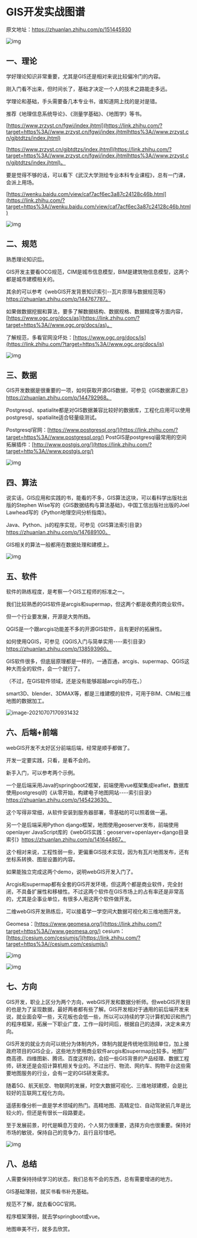 # GIS开发实战图谱

原文地址：https://zhuanlan.zhihu.com/p/151445930

![img](https://pic2.zhimg.com/80/v2-2bb34347bd6693140d1b77528b584881_720w.jpg)

## 一、理论

学好理论知识非常重要，尤其是GIS还是相对来说比较偏冷门的内容。

刚入门看不出来，但时间长了，基础才决定一个人的技术之路能走多远。

学理论和基础，手头需要备几本专业书，谁知道网上找的是对是错。

推荐《地理信息系统导论》、《测量学基础》、《地图学》等书。

[https://www.zrzyst.cn/fgwj/index.jhtml](https://link.zhihu.com/?target=https%3A//www.zrzyst.cn/fgwj/index.jhtmlhttps%3A//www.zrzyst.cn/gjbtdtzs/index.jhtml)

[https://www.zrzyst.cn/gjbtdtzs/index.jhtml](https://link.zhihu.com/?target=https%3A//www.zrzyst.cn/fgwj/index.jhtmlhttps%3A//www.zrzyst.cn/gjbtdtzs/index.jhtml)。

要是觉得不够的话，可以看下《武汉大学测绘专业本科专业课程》，总有一门课，会派上用场。

[https://wenku.baidu.com/view/caf7acf6ec3a87c24128c46b.html](https://link.zhihu.com/?target=https%3A//wenku.baidu.com/view/caf7acf6ec3a87c24128c46b.html)

![img](https://pic3.zhimg.com/80/v2-0cb74118877746a4147088499a8288a2_720w.jpg)



## 二、规范

熟悉理论知识后。

GIS开发主要看OCG规范，CIM是城市信息模型，BIM是建筑物信息模型，这两个都是城市建模相关的。

其余的可以参考《webGIS开发背景知识索引--瓦片原理与数据规范等》https://zhuanlan.zhihu.com/p/144767787。

如果做数据挖掘和算法，要多了解数据结构、数据规格、数据精度等方面内容，[https://www.ogc.org/docs/as](https://link.zhihu.com/?target=https%3A//www.ogc.org/docs/as)。

了解规范，多看官网没坏处：[https://www.ogc.org/docs/is](https://link.zhihu.com/?target=https%3A//www.ogc.org/docs/is)



![img](https://pic3.zhimg.com/80/v2-b4bcdf291da3c008200b1650e1cfc6a6_720w.jpg)





## 三、数据

GIS开发数据是很重要的一项，如何获取开源GIS数据，可参见《GIS数据源汇总》https://zhuanlan.zhihu.com/p/144792968。

Postgresql、spatialite都是对GIS数据兼容比较好的数据库，工程化应用可以使用postgresql，spatialite适合轻量级测试。

Postgresql官网：[https://www.postgresql.org/](https://link.zhihu.com/?target=https%3A//www.postgresql.org/)	PostGIS是postgresql最常用的空间拓展插件：[http://www.postgis.org/](https://link.zhihu.com/?target=http%3A//www.postgis.org/)

![img](https://pic3.zhimg.com/80/v2-7bbf184e765f77d048eca8d582934dc2_720w.jpg)





## 四、算法

说实话，GIS应用和实践的书，能看的不多，GIS算法这块，可以看科学出版社出版的Stephen Wise写的《GIS数据结构与算法基础》，中国工信出版社出版的Joel Lawhead写的《Python地理空间分析指南》。

Java、Python、js的程序实现，可参见《GIS算法索引目录》https://zhuanlan.zhihu.com/p/147689100。

GIS相关的算法一般都用在数据处理和建模上。

![img](https://pic2.zhimg.com/80/v2-9246f385694a4ea93764449ae08fc6a9_720w.jpg)





## 五、软件

软件的熟练程度，是考察一个GIS工程师的标准之一。

我们比较熟悉的GIS软件是arcgis和supermap，但这两个都是收费的商业软件。

但一个行业要发展，开源是大势所趋。

QGIS是一个跟arcgis功能差不多的开源GIS软件，且有更好的拓展性。

如何使用QGIS，可参见《QGIS入门与简单实用----索引目录》https://zhuanlan.zhihu.com/p/138593960。

GIS软件很多，但底层原理都是一样的，一通百通，arcgis、supermap、QGIS这种大而全的软件，会一个就行了。

（不过，在GIS软件领域，还是没有能够超越arcgis的存在。）

smart3D、blender、3DMAX等，都是三维建模的软件，可用于BIM、CIM和三维地图的数据加工。

![image-20210707170931432](https://gitee.com/AiShiYuShiJiePingXing/img/raw/master/img/image-20210707170931432.png)



## 六、后端+前端

webGIS开发不太好区分前端后端，经常是顺手都做了。

开发一定要实践，只看，是看不会的。

新手入门，可以参考两个示例。

一个是后端采用Java的springboot2框架，前端使用vue框架集成leaflet，数据库使用postgresql的《从零开始，构建电子地图网站----索引目录》https://zhuanlan.zhihu.com/p/145423630。

这个写得非常细，从软件安装到服务器部署，零基础的可以照着做一遍。

另一个是后端采用Python django框架，地图使用geoserver发布，前端使用openlayer JavaScript库的《webGIS实践：geoserver+openlayer+django目录索引》https://zhuanlan.zhihu.com/p/141644867。

这个相对来说，工程性弱一些，更偏重GIS技术实现，因为有瓦片地图发布，还有坐标系转换、图层设置的内容。

如果能独立完成这两个demo，说明webGIS开发入门了。

Arcgis和supermap都有全套的GIS开发环境，但这两个都是商业软件，完全封闭，不具备扩展性和移植性。不过这两个软件在GIS市场上的占有率还是非常高的，尤其是企事业单位，有很多人用这两个软件做开发。

二维webGIS开发熟练后，可以接着学一学空间大数据可视化和三维地图开发。

Geomesa：[https://www.geomesa.org/](https://link.zhihu.com/?target=https%3A//www.geomesa.org/)	cesium：[https://cesium.com/cesiumjs/](https://link.zhihu.com/?target=https%3A//cesium.com/cesiumjs/)	

![img](https://pic1.zhimg.com/80/v2-8f839c297bae0f29f32a3324279ebf5c_720w.jpg)

![img](https://pic3.zhimg.com/80/v2-9052769cb4de46f1d5bd8dcb4ff88f5e_720w.jpg)

## 七、方向

GIS开发，职业上区分为两个方向，webGIS开发和数据分析师。但webGIS开发目的也是为了呈现数据，最好两者都有些了解。GIS开发相对于通用的前后端开发来说，就业面会窄一些，天花板也会低一些，所以可以持续的学习计算机知识和热门的程序框架，拓展一下职业广度，工作一段时间后，根据自己的选择，决定未来方向。

GIS开发的就业方向可以统分为体制内外，体制内就是传统地信测绘单位，加上接政府项目的GIS企业，这些地方使用商业软件arcgis和supermap比较多。地图厂商高德、四维图新、腾讯、百度这样的，会招一些GIS背景的产品经理、数据工程师，研发还是会招计算机相关专业的。不过出行、物流、网约车、购物平台这些需要地图服务的行业，会有一定的GIS研发需求。

随着5G、航天航空、物联网的发展，时空大数据可视化、三维地球建模，会是比较好的互联网工程化方向。

遥感影像分析一直是学术领域的热门。高精地图、高精定位、自动驾驶前几年是比较火的，但还是有很长一段路要走。

至于发展前景，时代是瞬息万变的，个人努力很重要，选择方向也很重要。保持对市场的敏锐，保持自己的竞争力，且行且珍惜吧。

![img](https://pic2.zhimg.com/80/v2-b5385be5c114cf5c7859262ad338d641_720w.jpg)

## 八、总结

人需要保持持续学习的状态，我们总有不会的东西，总有需要增进的地方。

GIS基础薄弱，就买书看书补充基础。

规范不了解，就去看OGC官网。

程序框架薄弱，就去学springboot或vue。

地图审美不行，就多去欣赏。